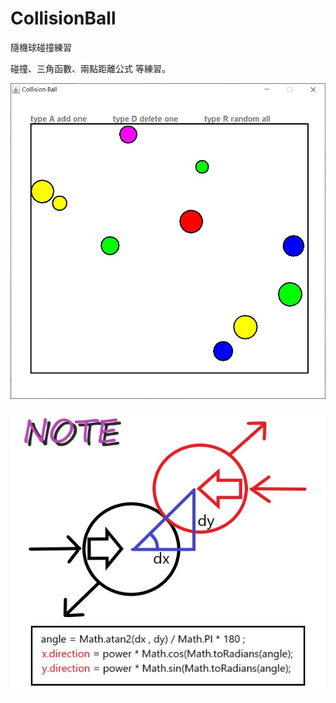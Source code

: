 # CollisionBall
隨機球碰撞練習  

碰撞、三角函數、兩點距離公式 等練習。

![image](https://github.com/wnqui/CollisionBall/blob/master/CollisionBall.jpg)

![image](https://github.com/wnqui/CollisionBall/blob/master/CollisionBallNote.jpg)
